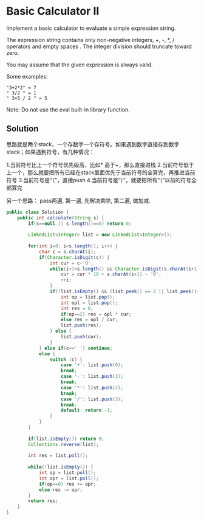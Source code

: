 # Basic Calculator II

Implement a basic calculator to evaluate a simple expression string.

The expression string contains only non-negative integers, +, -, *, / operators and empty spaces . The integer division should truncate toward zero.

You may assume that the given expression is always valid.

Some examples:

    "3+2*2" = 7
    " 3/2 " = 1
    " 3+5 / 2 " = 5

Note: Do not use the eval built-in library function.

## Solution

思路就是两个stack，一个存数字一个存符号。如果遇到数字直接存到数字stack；如果遇到符号，有几种情况：

1.当前符号比上一个符号优先级高，比如* 高于+，那么直接进栈
2.当前符号低于上一个，那么就要把所有已经在stack里面优先于当前符号的全算完，再推进当前符号
3.当前符号是“（”，直接push
4.当前符号是“）”，就要把所有“（”以前的符号全部算完

另一个思路： pass两遍, 第一遍, 先解决乘除, 第二遍, 做加减.

```java
public class Solution {
    public int calculate(String s) {
        if(s==null || s.length()==0) return 0;  
          
        LinkedList<Integer> list = new LinkedList<Integer>();  
          
        for(int i=0; i<s.length(); i++) {  
            char c = s.charAt(i);  
            if(Character.isDigit(c)) {  
                int cur = c-'0';  
                while(i+1<s.length() && Character.isDigit(s.charAt(i+1))) {  
                    cur = cur * 10 + s.charAt(i+1) - '0';  
                    ++i;  
                }  
                if(!list.isEmpty() && (list.peek() == 2 || list.peek()==3)) {  
                    int op = list.pop();  
                    int opl = list.pop();  
                    int res = 0;  
                    if(op==2) res = opl * cur;  
                    else res = opl / cur;  
                    list.push(res);  
                } else {  
                    list.push(cur);  
                }                 
            } else if(c==' ') continue;  
            else {  
                switch (c) {  
                    case '+': list.push(0);  
                    break;  
                    case '-': list.push(1);  
                    break;  
                    case '*': list.push(2);  
                    break;  
                    case '/': list.push(3);  
                    break;  
                    default: return -1;  
                }  
            }  
        }  
          
        if(list.isEmpty()) return 0;  
        Collections.reverse(list);  
          
        int res = list.poll();  
          
        while(!list.isEmpty()) {  
            int op = list.poll();  
            int opr = list.poll();  
            if(op==0) res += opr;  
            else res -= opr;  
        }  
        return res;  
    }
}
```